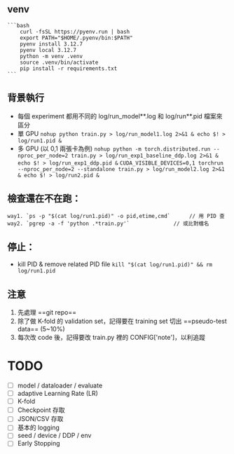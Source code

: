 ## venv
    ```bash
        curl -fsSL https://pyenv.run | bash
        export PATH="$HOME/.pyenv/bin:$PATH"
        pyenv install 3.12.7
        pyenv local 3.12.7
        python -m venv .venv
        source .venv/bin/activate
        pip install -r requirements.txt
    ```


## 背景執行 
- 每個 experiment 都用不同的 log/run_model**.log 和 log/run**.pid 檔案來區分
- 單 GPU
    `nohup python train.py > log/run_model1.log 2>&1 & echo $! > log/run1.pid &`
- 多 GPU (以 0,1 兩張卡為例)
    `nohup python -m torch.distributed.run --nproc_per_node=2 train.py > log/run_exp1_baseline_ddp.log 2>&1 & echo $! > log/run_exp1_ddp.pid &`
    `CUDA_VISIBLE_DEVICES=0,1 torchrun --nproc_per_node=2 --standalone train.py > log/run_model2.log 2>&1 & echo $! > log/run2.pid &`

## 檢查還在不在跑：
    way1. `ps -p "$(cat log/run1.pid)" -o pid,etime,cmd`      // 用 PID 查
    way2. `pgrep -a -f 'python .*train.py'`              // 或比對檔名

## 停止： 
- kill PID & remove related PID file
    `kill "$(cat log/run1.pid)" && rm log/run1.pid`

## 注意
1. 先處理 ==git repo== 
2. 除了做 K-fold 的 validation set，記得要在 training set 切出 ==pseudo-test data== (5~10%)
3. 每次改 code 後，記得要改 train.py 裡的 CONFIG['note']，以利追蹤

# TODO
- [ ] model / dataloader / evaluate
- [ ] adaptive Learning Rate (LR)
- [ ] K-fold
- [ ] Checkpoint 存取
- [ ] JSON/CSV 存取
- [ ] 基本的 logging
- [ ] seed / device / DDP / env
- [ ] Early Stopping
